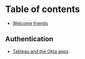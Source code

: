 # Table of contents

* [Welcome friends](README.md)

## Authentication

* [Tableau and the Okta apps](authentication/recipe-tableau-and-okta-saml.md)

